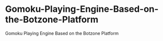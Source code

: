 # Gomoku-Playing-Engine-Based-on-the-Botzone-Platform
Gomoku Playing Engine Based on the Botzone Platform
